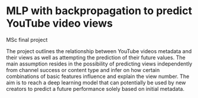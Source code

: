 # MLP with backpropagation to predict YouTube video views
MSc final project

The project outlines the relationship between YouTube videos metadata and their views as well as attempting the prediction of their future values. The main assumption resides in the possibility of predicting views independently from channel success or content type and infer on how certain combinations of basic features influence and explain the view number. The aim is to reach a deep learning model that can potentially be used by new creators to predict a future performance solely based on initial metadata.
